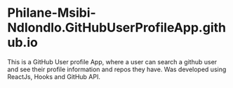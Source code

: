 # Philane-Msibi-Ndlondlo.GitHubUserProfileApp.github.io
This is a GitHub User profile App, where a user can search a github user and see their profile information and repos they have. Was developed using ReactJs, Hooks and GitHub API.
